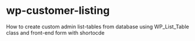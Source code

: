 # wp-customer-listing
How to create custom admin list-tables from database using WP_List_Table class and front-end form with shortocde
